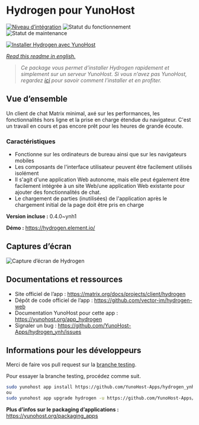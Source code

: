 <!--
N.B.: This README was automatically generated by https://github.com/YunoHost/apps/tree/master/tools/README-generator
It shall NOT be edited by hand.
-->

# Hydrogen pour YunoHost

[![Niveau d’intégration](https://dash.yunohost.org/integration/hydrogen.svg)](https://dash.yunohost.org/appci/app/hydrogen) ![Statut du fonctionnement](https://ci-apps.yunohost.org/ci/badges/hydrogen.status.svg) ![Statut de maintenance](https://ci-apps.yunohost.org/ci/badges/hydrogen.maintain.svg)

[![Installer Hydrogen avec YunoHost](https://install-app.yunohost.org/install-with-yunohost.svg)](https://install-app.yunohost.org/?app=hydrogen)

*[Read this readme in english.](./README.md)*

> *Ce package vous permet d’installer Hydrogen rapidement et simplement sur un serveur YunoHost.
Si vous n’avez pas YunoHost, regardez [ici](https://yunohost.org/#/install) pour savoir comment l’installer et en profiter.*

## Vue d’ensemble

Un client de chat Matrix minimal, axé sur les performances, les fonctionnalités hors ligne et la prise en charge étendue du navigateur. C'est un travail en cours et pas encore prêt pour les heures de grande écoute.

### Caractéristiques

- Fonctionne sur les ordinateurs de bureau ainsi que sur les navigateurs mobiles
- Les composants de l'interface utilisateur peuvent être facilement utilisés isolément
- Il s'agit d'une application Web autonome, mais elle peut également être facilement intégrée à un site Web/une application Web existante pour ajouter des fonctionnalités de chat.
- Le chargement de parties (inutilisées) de l'application après le chargement initial de la page doit être pris en charge

**Version incluse :** 0.4.0~ynh1

**Démo :** https://hydrogen.element.io/

## Captures d’écran

![Capture d’écran de Hydrogen](./doc/screenshots/hydrogen-large.png)

## Documentations et ressources

* Site officiel de l’app : <https://matrix.org/docs/projects/client/hydrogen>
* Dépôt de code officiel de l’app : <https://github.com/vector-im/hydrogen-web>
* Documentation YunoHost pour cette app : <https://yunohost.org/app_hydrogen>
* Signaler un bug : <https://github.com/YunoHost-Apps/hydrogen_ynh/issues>

## Informations pour les développeurs

Merci de faire vos pull request sur la [branche testing](https://github.com/YunoHost-Apps/hydrogen_ynh/tree/testing).

Pour essayer la branche testing, procédez comme suit.

``` bash
sudo yunohost app install https://github.com/YunoHost-Apps/hydrogen_ynh/tree/testing --debug
ou
sudo yunohost app upgrade hydrogen -u https://github.com/YunoHost-Apps/hydrogen_ynh/tree/testing --debug
```

**Plus d’infos sur le packaging d’applications :** <https://yunohost.org/packaging_apps>